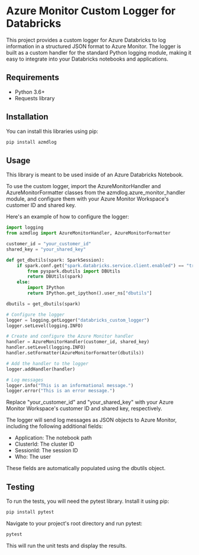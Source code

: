 # Azure Monitor Custom Logger for Databricks

This project provides a custom logger for Azure Databricks to log information in a structured JSON format to Azure Monitor. The logger is built as a custom handler for the standard Python logging module, making it easy to integrate into your Databricks notebooks and applications.

## Requirements

- Python 3.6+
- Requests library

## Installation

You can install this libraries using pip:

```sh
pip install azmdlog
```

## Usage
This library is meant to be used inside of an Azure Databricks Notebook.

To use the custom logger, import the AzureMonitorHandler and AzureMonitorFormatter classes from the azmdlog.azure_monitor_handler module, and configure them with your Azure Monitor Workspace's customer ID and shared key.

Here's an example of how to configure the logger:

```python
import logging
from azmdlog import AzureMonitorHandler, AzureMonitorFormatter

customer_id = "your_customer_id"
shared_key = "your_shared_key"

def get_dbutils(spark: SparkSession):
    if spark.conf.get("spark.databricks.service.client.enabled") == "true":
        from pyspark.dbutils import DBUtils
        return DBUtils(spark)
    else:
        import IPython
        return IPython.get_ipython().user_ns["dbutils"]

dbutils = get_dbutils(spark)

# Configure the logger
logger = logging.getLogger("databricks_custom_logger")
logger.setLevel(logging.INFO)

# Create and configure the Azure Monitor handler
handler = AzureMonitorHandler(customer_id, shared_key)
handler.setLevel(logging.INFO)
handler.setFormatter(AzureMonitorFormatter(dbutils))

# Add the handler to the logger
logger.addHandler(handler)

# Log messages
logger.info("This is an informational message.")
logger.error("This is an error message.")
```
Replace "your_customer_id" and "your_shared_key" with your Azure Monitor Workspace's customer ID and shared key, respectively.

The logger will send log messages as JSON objects to Azure Monitor, including the following additional fields:

- Application: The notebook path
- ClusterId: The cluster ID
- SessionId: The session ID
- Who: The user

These fields are automatically populated using the dbutils object.

## Testing
To run the tests, you will need the pytest library. Install it using pip:

```sh
pip install pytest
```
Navigate to your project's root directory and run pytest:

```sh
pytest
```
This will run the unit tests and display the results.